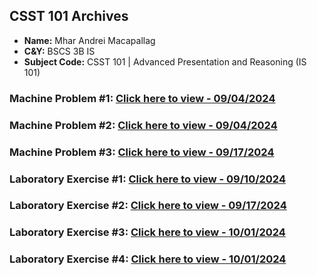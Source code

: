 ## **CSST 101 Archives**

- **Name:** Mhar Andrei Macapallag
- **C&Y:** BSCS 3B IS
- **Subject Code:** CSST 101 | Advanced Presentation and Reasoning (IS 101)

### Machine Problem #1: [Click here to view - 09/04/2024](https://github.com/VoxDroid/CSST101_MACAPALLAG/tree/main/CSST_101_BSCS3BIS_MACAPALLAG_MHAR_ANDREI/3B-MACAPALLAG-MP1)
### Machine Problem #2: [Click here to view - 09/04/2024](https://github.com/VoxDroid/CSST101_MACAPALLAG/tree/main/CSST_101_BSCS3BIS_MACAPALLAG_MHAR_ANDREI/3B-MACAPALLAG-MP2)
### Machine Problem #3: [Click here to view - 09/17/2024](https://github.com/VoxDroid/CSST101_MACAPALLAG/tree/main/CSST_101_BSCS3BIS_MACAPALLAG_MHAR_ANDREI/3B-MACAPALLAG-MP3)
### Laboratory Exercise #1: [Click here to view - 09/10/2024](https://github.com/VoxDroid/CSST101_MACAPALLAG/blob/main/CSST_101_BSCS3BIS_MACAPALLAG_MHAR_ANDREI/3B-MACAPALLAG-EXER1/3B_MACAPALLAG_EXER1.ipynb)
### Laboratory Exercise #2: [Click here to view - 09/17/2024](https://github.com/VoxDroid/CSST101_MACAPALLAG/tree/main/CSST_101_BSCS3BIS_MACAPALLAG_MHAR_ANDREI/3B-MACAPALLAG-EXER2)
### Laboratory Exercise #3: [Click here to view - 10/01/2024](https://github.com/VoxDroid/CSST101_MACAPALLAG/tree/main/CSST_101_BSCS3BIS_MACAPALLAG_MHAR_ANDREI/3B-MACAPALLAG-EXER3)
### Laboratory Exercise #4: [Click here to view - 10/01/2024](https://github.com/VoxDroid/CSST101_MACAPALLAG/tree/main/CSST_101_BSCS3BIS_MACAPALLAG_MHAR_ANDREI/3B-MACAPALLAG-EXER4)
